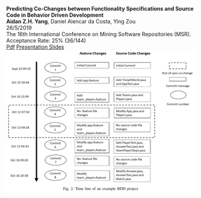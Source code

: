 **Predicting Co-Changes between Functionality Specifications and Source Code in Behavior Driven Development**  
**Aidan Z.H. Yang**, Daniel Alencar da Costa, Ying Zou  
26/5/2019    
The 16th International Conference on Mining Software Repositories (MSR).   
Acceptance Rate: 25% (36/144)  
[Pdf](http://aidanby.github.io/files/msr2019.pdf)
[Presentation Slides](https://aidanby.github.io/files/MSR_pres.pdf)
![ MSR ](https://github.com/aidanby/aidanby.github.io/blob/master/_includes/msr2019_timeline.png "MSR picture")
